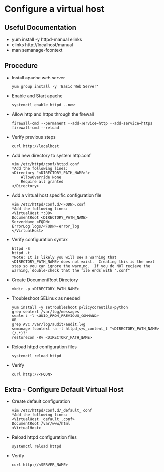 # Configure a virtual host

## Useful Documentation

- yum install -y httpd-manual elinks
- elinks http://localhost/manual
- man semanage-fcontext

## Procedure
- Install apache web server

      yum group install -y 'Basic Web Server'

- Enable and Start apache

      systemctl enable httpd --now

- Allow http and https through the firewall

      firewall-cmd --permanent --add-service=http --add-service=https
      firewall-cmd --reload

- Verify previous steps

      curl http://localhost

- Add new directory to system http.conf

      vim /etc/httpd/conf/httpd.conf
      *Add the following lines:
      <Directory "<DIRECTORY_PATH_NAME>">
          AllowOverride None
          Require all granted
      </Directory>

- Add a virtual host specific configuration file

      vim /etc/httpd/conf.d/<FQDN>.conf
      *Add the following lines:
      <VirtualHost *:80>
      DocumentRoot <DIRECTORY_PATH_NAME>
      ServerName <FQDN>
      ErrorLog logs/<FQDN>-error_log
      </VirtualHost>

- Verify configuration syntax

      httpd -S
      httpd -t
      *Note: It is likely you will see a warning that <DIRECTORY_PATH_NAME> does not exist.  Creating this is the next step so you can ignore the warning.  If you do NOT recieve the warning, double-check that the file ends with ".conf"

- Create DocumentRoot Directory

      mkdir -p <DIRECTORY_PATH_NAME>

- Troubleshoot SELinux as needed

      yum install -y setroubleshoot policycoreutils-python
      grep sealert /var/log/messages
      sealert -l <GUID_FROM_PREVIOUS_COMMAND>
      OR
      grep AVC /var/log/audit/audit.log
      semanage fcontext -a -t httpd_sys_content_t "<DIRECTORY_PATH_NAME>(/.*)?"
      restorecon -Rv <DIRECTORY_PATH_NAME>

- Reload httpd configuration files

      systemctl reload httpd

- Verify

      curl http://<FQDN>

## Extra - Configure Default Virtual Host
- Create default configuration

      vim /etc/httpd/conf.d/_default_.conf
      *Add the following lines:
      <VirtualHost _default_.conf>
      DocumentRoot /var/www/html
      <VirtualHost>

- Reload httpd configuration files

      systemctl reload httpd

- Verify

      curl http://<SERVER_NAME>
